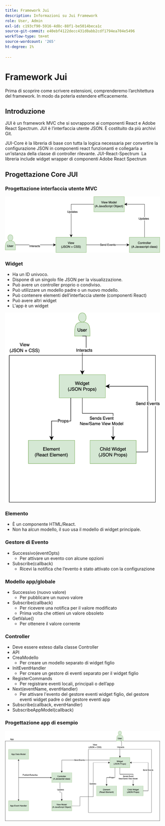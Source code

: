 ```yaml
---
title: Framework Jui
description: Informazioni su Jui Framework
role: User, Admin
exl-id: c193cf90-5916-4d8c-88f1-be5014beca1c
source-git-commit: e40ebf4122decc431d0abb2cdf1794ea704e5496
workflow-type: tm+mt
source-wordcount: '265'
ht-degree: 1%

---
```


# Framework Jui

Prima di scoprire come scrivere estensioni, comprenderemo l’architettura del framework.
In modo da poterla estendere efficacemente.

## Introduzione

JUI è un framework MVC che si sovrappone ai componenti React e Adobe React Spectrum. JUI è l’interfaccia utente JSON. È costituito da più archivi Git.

JUI-Core è la libreria di base con tutta la logica necessaria per convertire la configurazione JSON in componenti react funzionanti e collegarla a un’istanza della classe di controller rilevante.
JUI-React-Spectrum  La libreria include widget wrapper di componenti Adobe React Spectrum

## Progettazione Core JUI

### Progettazione interfaccia utente MVC

![Flusso MVC JUI](./imgs/jui-mvc-flow.png)

### Widget

- Ha un ID univoco.
- Dispone di un singolo file JSON per la visualizzazione.
- Può avere un controller proprio o condiviso.
- Può utilizzare un modello padre o un nuovo modello.
- Può contenere elementi dell’interfaccia utente (componenti React)
- Può avere altri widget
- L&#39;app è un widget

![Widget JUI](./imgs/jui-widget.png)

### Elemento

- È un componente HTML/React.
- Non ha alcun modello, il suo usa il modello di widget principale.

### Gestore di Evento

- Successivo(eventOpts)
   - Per attivare un evento con alcune opzioni
- Subscribe(callback)
   - Ricevi la notifica che l’evento è stato attivato con la configurazione

### Modello app/globale

- Successivo (nuovo valore)
   - Per pubblicare un nuovo valore
- Subscribe(callback)
   - Per ricevere una notifica per il valore modificato
   - Prima volta che ottieni un valore obsoleto
- GetValue()
   - Per ottenere il valore corrente

### Controller

- Deve essere esteso dalla classe Controller
- API
- CreaModello
   - Per creare un modello separato di widget figlio
- InitEventHandler
   - Per creare un gestore di eventi separato per il widget figlio
- RegisterCommands
   - Per registrare eventi locali, principali o dell’app
- Next(eventName, eventHandler)
   - Per attivare l&#39;evento del gestore eventi widget figlio, del gestore eventi widget padre o del gestore eventi app
- Subscribe(callback, eventHandler)
- SubscribeAppModel(callback)

### Progettazione app di esempio

![App di esempio](./imgs/jui-sample-app.png)
